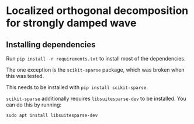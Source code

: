 # Localized orthogonal decomposition for strongly damped wave

## Installing dependencies
Run `pip install -r requirements.txt` to install most of the dependencies.

The one exception is the `scikit-sparse` package, which was broken when this was tested.

This needs to be installed with `pip install scikit-sparse`.

`scikit-sparse` additionally requires `libsuitesparse-dev` to be installed. You can do this by running:

```sudo apt install libsuitesparse-dev```
